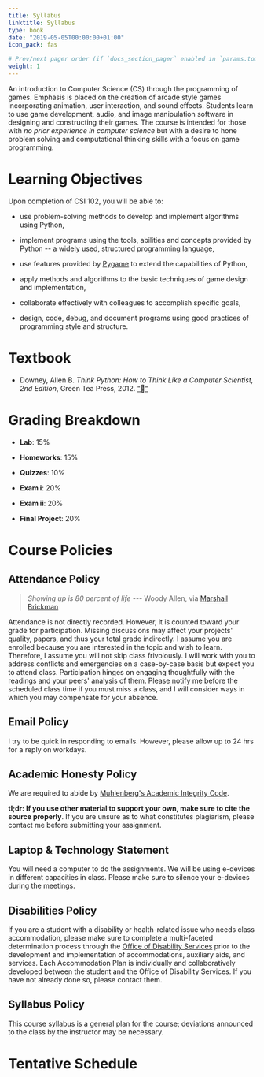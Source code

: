 ```yaml
---
title: Syllabus
linktitle: Syllabus
type: book
date: "2019-05-05T00:00:00+01:00"
icon_pack: fas                               

# Prev/next pager order (if `docs_section_pager` enabled in `params.toml`)
weight: 1
---
```


An introduction to Computer Science (CS) through the programming of games. Emphasis is placed on the creation of arcade style games incorporating animation, user interaction, and sound effects. Students learn to use game development, audio, and image manipulation software in
designing and constructing their games. The course is intended for those with *no prior experience in computer science* but with a desire to hone
problem solving and computational thinking skills with a focus on game programming.

# Learning Objectives

Upon completion of CSI 102, you will be able to:

-   use problem-solving methods to develop and implement algorithms
    using Python,

-   implement programs using the tools, abilities and concepts provided
    by Python -- a widely used, structured programming language,

-   use features provided by [Pygame](https://www.pygame.org/) to extend
    the capabilities of Python,

-   apply methods and algorithms to the basic techniques of game design
    and implementation,

-   collaborate effectively with colleagues to accomplish specific
    goals,

-   design, code, debug, and document programs using good practices of
    programming style and structure.

# Textbook
-   Downey, Allen B. *Think Python: How to Think Like a Computer
    Scientist, 2nd Edition*, Green Tea Press, 2012.
    [""](https://greenteapress.com/thinkpython/thinkpython.pdf)

# Grading Breakdown
-   **Lab**: 15%

-   **Homeworks**: 15%

-   **Quizzes**: 10%

-   **Exam i**: 20%

-   **Exam ii**: 20%

-   **Final Project**: 20%

# Course Policies
## Attendance Policy
> *Showing up is 80 percent of life* --- Woody Allen, via [Marshall
Brickman](https://quoteinvestigator.com/2013/06/10/showing-up/#note-6553-1)

Attendance is not directly recorded. However, it is counted toward your grade for participation. Missing discussions may affect your projects' quality, papers, and thus your total grade indirectly. I assume you are enrolled because you are interested in the topic and wish to learn.
Therefore, I assume you will not skip class frivolously. I will work with you to address conflicts and emergencies on a case-by-case basis
but expect you to attend class. Participation hinges on engaging thoughtfully with the readings and your peers' analysis of them. Please notify me before the scheduled class time if you must miss a class, and
I will consider ways in which you may compensate for your absence.

## Email Policy
I try to be quick in responding to emails. However, please allow up to 24 hrs for a reply on workdays.

## Academic Honesty Policy
We are required to abide by [Muhlenberg's Academic Integrity Code](https://www.muhlenberg.edu/offices/deanofacademiclife/integrity/).

**tl;dr: If you use other material to support your own, make sure to cite the source properly**. If you are unsure as to what constitutes plagiarism, please contact me before submitting your assignment.

## Laptop & Technology Statement

You will need a computer to do the assignments. We will be using e-devices in different capacities in class. Please make sure to silence your e-devices during the meetings.

## Disabilities Policy
If you are a student with a disability or health-related issue who needs
class accommodation, please make sure to complete a multi-faceted
determination process through the [Office of Disability
Services](https://www.muhlenberg.edu/offices/disabilities/) prior to the
development and implementation of accommodations, auxiliary aids, and
services. Each Accommodation Plan is individually and collaboratively
developed between the student and the Office of Disability Services. If
you have not already done so, please contact them.

## Syllabus Policy
This course syllabus is a general plan for the course; deviations
announced to the class by the instructor may be necessary.

# Tentative Schedule
